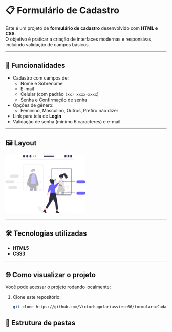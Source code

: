 # 📋 Formulário de Cadastro

Este é um projeto de **formulário de cadastro** desenvolvido com **HTML e CSS**.  
O objetivo é praticar a criação de interfaces modernas e responsivas, incluindo validação de campos básicos.

---

## 🚀 Funcionalidades
- Cadastro com campos de:
  - Nome e Sobrenome  
  - E-mail  
  - Celular (com padrão `(xx) xxxx-xxxx`)  
  - Senha e Confirmação de senha  
- Opções de gênero:
  - Feminino, Masculino, Outros, Prefiro não dizer  
- Link para tela de **Login**  
- Validação de senha (mínimo 6 caracteres) e e-mail  

---

## 🖼️ Layout
<img src="assets/img/undraw_shopping_a55o.svg" width="250" alt="Imagem ilustrativa">

---

## 🛠️ Tecnologias utilizadas
- **HTML5**
- **CSS3**

---

## 🌐 Como visualizar o projeto
Você pode acessar o projeto rodando localmente:  
1. Clone este repositório:
   ```bash
   git clone https://github.com/Victorhugofariasvieir66/formularioCadastro.git


## 📂 Estrutura de pastas

